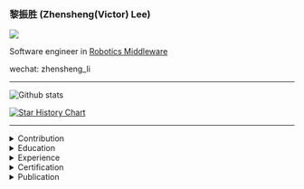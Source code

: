 ### 黎振胜 (Zhensheng(Victor) Lee)

![](https://visitor-badge.glitch.me/badge?page_id=ZhenshengLee.ZhenshengLee)

Software engineer in [Robotics Middleware](https://en.wikipedia.org/wiki/Robotics_middleware)

wechat: zhensheng_li

--------

![Github stats](https://github-readme-stats.vercel.app/api?username=ZhenshengLee&theme=default&count_private=true&show_icons=false&hide_title=false&include_all_commits=false)

[![Star History Chart](https://api.star-history.com/svg?repos=ZhenshengLee/ros2_shm_msgs,ZhenshengLee/dig-into-ros2,ZhenshengLee/perception_cupoch,ZhenshengLee/perception_cuda_pcl,ZhenshengLee/ros2_jetson_benchmarks,ZhenshengLee/performance_test&type=Date)](https://star-history.com/#ZhenshengLee/ros2_shm_msgs&ZhenshengLee/dig-into-ros2&ZhenshengLee/perception_cupoch&ZhenshengLee/perception_cuda_pcl&ZhenshengLee/ros2_jetson_benchmarks&ZhenshengLee/performance_test&Date)

--------

<details><summary>Contribution</summary><div>

#### [Streaming](https://en.wikipedia.org/wiki/Stream_processing) based [**automotive middleware**](https://drivingembeddedexcellence.com/automotive-middleware/) specifically in Compute Graph Framework (CGF) and System Task Manager (STM) Scheduler from [Nvidia DriveWorks SDK](https://developer.nvidia.com/drive/driveworks)

- [**nv_driveworks_demo**](https://github.com/ZhenshengLee/nv_driveworks_demo)
- [**nv_driveworks**](https://github.com/ZhenshengLee/nv_driveworks)
- [**nv_driveos**](https://github.com/ZhenshengLee/nv_driveos)
  
#### [Pubsub](https://en.wikipedia.org/wiki/Publish%E2%80%93subscribe_pattern)-[messaging](https://en.wikipedia.org/wiki/Messaging_pattern) based [**Robotics Middleware**](https://en.wikipedia.org/wiki/Robotics_middleware) specifically in rclcpp, rcl and rmw from OSRF ROS2

- [**rmw_iceoryx**](https://github.com/ros2/rmw_iceoryx)
- [**ros2_shm_msgs**](https://github.com/ZhenshengLee/ros2_shm_msgs)
- [**message_filters**](https://github.com/ros2/message_filters)
- [**micro-ROS_freertos_apps**](https://github.com/micro-ROS/freertos_apps)
- [**ros2_mcu**](https://github.com/ZhenshengLee/ros2_mcu)
  
#### GPU based [**Hardware Acceleration**](https://en.wikipedia.org/wiki/Hardware_acceleration) specifically in CUDA

- [**perception_cupoch**](https://github.com/ZhenshengLee/perception_cupoch)
- [**perception_cuda_pcl**](https://github.com/ZhenshengLee/perception_cuda_pcl)
- [**cupoch**](https://github.com/neka-nat/cupoch)

#### [**Rust**](https://en.wikipedia.org/wiki/Rust_(programming_language)) programming specifically with cpp

- [**iceoryx-rust**](https://github.com/ZhenshengLee/iceoryx-rust)
  
</div></details>

<details><summary>Education</summary><div>

- **Master's degree** in [Robotics Engineering](https://en.wikipedia.org/wiki/Robotics), [Central South University](https://cmee.csu.edu.cn/english/), China [2014-2017]

</div></details>

<details><summary>Experience</summary><div>

- **Software Engineer** in [automotive middleware](https://drivingembeddedexcellence.com/automotive-middleware/) for [ADAS](https://en.wikipedia.org/wiki/Advanced_driver-assistance_system) system, [GACRND](), China [2022-]
- **Software Engineer** in [robotics middleware](https://en.wikipedia.org/wiki/Robotics_middleware) for [LSAV](https://golden.com/wiki/Low-Speed_Autonomy-8AP89VX) system, [BZL Corporation](https://www.bzlrobot.com/), China [2019-2022]
- **Software Engineer** in [application server middleware](http://wwwlgis.informatik.uni-kl.de/cms/fileadmin/courses/ws1516/middleware/Chapter_5_Application_Server_Middleware.pdf) for 5G [fronthaul](https://en.wikipedia.org/wiki/Fronthaul) [network switch](https://en.wikipedia.org/wiki/Network_switch), [ZTE Corporation](https://www.zte.com.cn/global/), China [2017-2019]

</div></details>

<details><summary>Certification</summary><div>

- **[Project Management Professional](https://en.wikipedia.org/wiki/Project_Management_Professional) (PMI-PMP)**, [Project Management Institute](https://www.pmi.org/), [2019-]
- **[System Architect](https://en.wikipedia.org/wiki/Systems_architect)**,  [Qualification Certificate of Computer and Software Technology Proficiency](https://zh.wikipedia.org/wiki/%E5%85%A8%E5%9B%BD%E8%AE%A1%E7%AE%97%E6%9C%BA%E6%8A%80%E6%9C%AF%E4%B8%8E%E8%BD%AF%E4%BB%B6%E4%B8%93%E4%B8%9A%E6%8A%80%E6%9C%AF%E8%B5%84%E6%A0%BC%EF%BC%88%E6%B0%B4%E5%B9%B3%EF%BC%89%E8%80%83%E8%AF%95), [MIIT](https://www.miiteec.org.cn/), China[2019-]

</div></details>

<details><summary>Publication</summary><div>

- [Design and Implementation of a software platform for interaction between human and remote mobile robots](https://doi.org/10.16526/j.cnki.11-4762/tp.2017.04.034)

</div></details>
